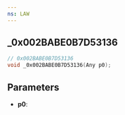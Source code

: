 ```yaml
---
ns: LAW
---
```

## _0x002BABE0B7D53136

```c
// 0x002BABE0B7D53136
void _0x002BABE0B7D53136(Any p0);
```

## Parameters
* **p0**:
